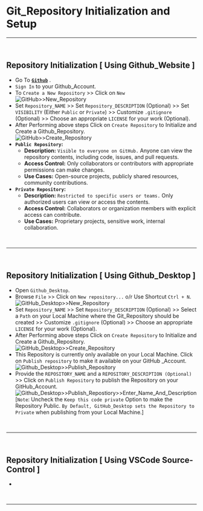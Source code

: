 # Git_Repository Initialization and Setup
---
<br>

## Repository Initialization [ Using Github_Website ]
  - Go To **[`Github`](https://github.com/)** .
  - `Sign In` to your Github_Account.
  - To `Create a New Repository` >> Click on `New`<br>
    ![GitHub>>New_Repository](https://github.com/user-attachments/assets/5c88809c-97f5-421b-9b56-5a9f44146b49)
    <br>
  - Set `Repository_NAME` >> Set `Repository_DESCRIPTION` (Optional) >> Set `VISIBILITY` (Either `Public` or `Private`) >> Customize `.gitignore` (Optional) >> Choose an appropriate `LICENSE` for your work (Optional).
  - After Performing above steps Click on `Create Repository` to Initialize and Create a Github_Repository.<br>
    ![GitHub>>Create_Repository](https://github.com/user-attachments/assets/17ec6a4a-1ab1-4feb-99f3-934d2cd39e27)
    <br>
  - **`Public Repository`:**
    - **Description:** `Visible to everyone on GitHub.` Anyone can view the repository contents, including code, issues, and pull requests.
    - **Access Control:** Only collaborators or contributors with appropriate permissions can make changes.
    - **Use Cases:** Open-source projects, publicly shared resources, community contributions.
  - **`Private Repository`:**
    - **Description:** `Restricted to specific users or teams.` Only authorized users can view or access the contents.
    - **Access Control:** Collaborators or organization members with explicit access can contribute.
    - **Use Cases:** Proprietary projects, sensitive work, internal collaboration.




<br>

---
<br>

## Repository Initialization [ Using Github_Desktop ]
  - Open `Github_Desktop`.
  - Browse `File` >> Click on `New repository...` o/r Use Shortcut ` Ctrl + N `.<br>
    ![GitHub_Desktop>>New_Repository](https://github.com/user-attachments/assets/0bae54da-c3de-400d-8901-b0440684e2bf)
    <br>
  - Set `Repository_NAME` >> Set `Repository_DESCRIPTION` (Optional) >> Select a `Path` on your Local Machine where the Git_Repository should be created >> Customize `.gitignore` (Optional) >> Choose an appropriate `LICENSE` for your work (Optional).
  - After Performing above steps Click on `Create Repository` to Initialize and Create a Github_Repository.<br>
    ![GitHub_Desktop>>Create_Repository](https://github.com/user-attachments/assets/6bf01418-cf4c-4ddb-b14d-5cf48b8f2475)
    <br>
  - This Repository is currently only available on your Local Machine. Click on `Publish repository` to make it available on your GitHub _Account.<br>
    ![Github_Desktop>>Publish_Repository](https://github.com/user-attachments/assets/44b52764-c714-433a-8d81-3cad977ee14e)
    <br>
  - Provide the `REPOSITORY_NAME` and a `REPOSITORY_DESCRIPTION (Optional)` >> Click on `Publish Repository` to publish the Repository on your GitHub_Account.<br>
    ![Github_Desktop>>Publish_Repostiory>>Enter_Name_And_Description](https://github.com/user-attachments/assets/8a91e346-562d-49d5-8320-2d631f3f6b79)<br>
    [`Note`: Uncheck the `Keep this code private` Option to make the Repository Public. `By Default, GitHub_Desktop sets the Repository to Private` when publishing from your Local Machine.]
<br>

---
<br>

## Repository Initialization [ Using VSCode Source-Control ]
  - 
<br>

---
<br>

